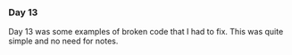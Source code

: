 ### Day 13

Day 13 was some examples of broken code that I had to fix. This was quite simple and no need for notes.
